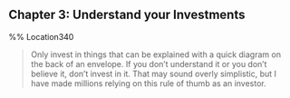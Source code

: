 ## Chapter 3: Understand your Investments
%% Location340 
> Only invest in things that can be explained with a quick diagram on the back of an envelope. If you don’t understand it or you don’t believe it, don’t invest in it. That may sound overly simplistic, but I have made millions relying on this rule of thumb as an investor. 